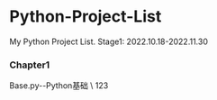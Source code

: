 # Python-Project-List
My Python Project List. Stage1: 2022.10.18-2022.11.30
### **Chapter1**
Base.py--Python基础 
\\ 123
